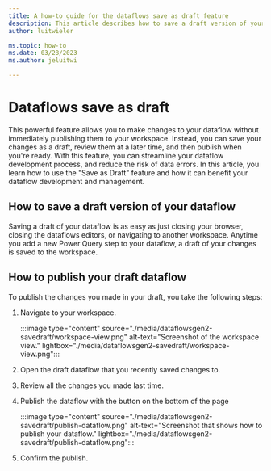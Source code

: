 ```yaml
---
title: A how-to guide for the dataflows save as draft feature
description: This article describes how to save a draft version of your dataflow.
author: luitwieler

ms.topic: how-to
ms.date: 03/28/2023
ms.author: jeluitwi

---
```


# Dataflows save as draft

This powerful feature allows you to make changes to your dataflow without immediately publishing them to your workspace. Instead, you can save your changes as a draft, review them at a later time, and then publish when you're ready. With this feature, you can streamline your dataflow development process, and reduce the risk of data errors. In this article, you learn how to use the "Save as Draft" feature and how it can benefit your dataflow development and management.

## How to save a draft version of your dataflow

Saving a draft of your dataflow is as easy as just closing your browser, closing the dataflows editors, or navigating to another workspace. Anytime you add a new Power Query step to your dataflow, a draft of your changes is saved to the workspace.

## How to publish your draft dataflow

To publish the changes you made in your draft, you take the following steps:

1. Navigate to your workspace.

   :::image type="content" source="./media/dataflowsgen2-savedraft/workspace-view.png" alt-text="Screenshot of the workspace view." lightbox="./media/dataflowsgen2-savedraft/workspace-view.png":::

1. Open the draft dataflow that you recently saved changes to.
1. Review all the changes you made last time.
1. Publish the dataflow with the button on the bottom of the page

   :::image type="content" source="./media/dataflowsgen2-savedraft/publish-dataflow.png" alt-text="Screenshot that shows how to publish your dataflow." lightbox="./media/dataflowsgen2-savedraft/publish-dataflow.png":::

1. Confirm the publish.
